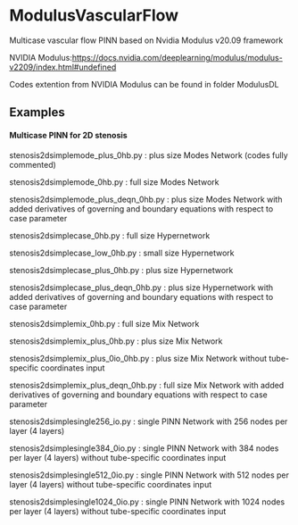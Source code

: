 # ModulusVascularFlow
Multicase vascular flow PINN based on Nvidia Modulus v20.09 framework

NVIDIA Modulus:https://docs.nvidia.com/deeplearning/modulus/modulus-v2209/index.html#undefined

Codes extention from NVIDIA Modulus can be found in folder ModulusDL

## Examples
#### Multicase PINN for 2D stenosis
stenosis2dsimplemode_plus_0hb.py : plus size Modes Network (codes fully commented)
	
stenosis2dsimplemode_0hb.py : full size Modes Network
	
stenosis2dsimplemode_plus_deqn_0hb.py : plus size Modes Network with added derivatives of governing and boundary equations with respect to case parameter

stenosis2dsimplecase_0hb.py : full size Hypernetwork

stenosis2dsimplecase_low_0hb.py : small size Hypernetwork
	
stenosis2dsimplecase_plus_0hb.py : plus size Hypernetwork
	
stenosis2dsimplecase_plus_deqn_0hb.py : plus size Hypernetwork with added derivatives of governing and boundary equations with respect to case parameter
	
stenosis2dsimplemix_0hb.py : full size Mix Network
	
stenosis2dsimplemix_plus_0hb.py : plus size Mix Network
	
stenosis2dsimplemix_plus_0io_0hb.py : plus size Mix Network without tube-specific coordinates input
	
stenosis2dsimplemix_plus_deqn_0hb.py : full size Mix Network with added derivatives of governing and boundary equations with respect to case parameter
	
stenosis2dsimplesingle256_io.py : single PINN Network with 256 nodes per layer (4 layers)
	
stenosis2dsimplesingle384_0io.py : single PINN Network with 384 nodes per layer (4 layers) without tube-specific coordinates input
	
stenosis2dsimplesingle512_0io.py : single PINN Network with 512 nodes per layer (4 layers) without tube-specific coordinates input
	
stenosis2dsimplesingle1024_0io.py : single PINN Network with 1024 nodes per layer (4 layers) without tube-specific coordinates input
